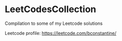 # LeetCodesCollection
Compilation to some of my Leetcode solutions

Leetcode profile:
https://leetcode.com/bconstantine/

